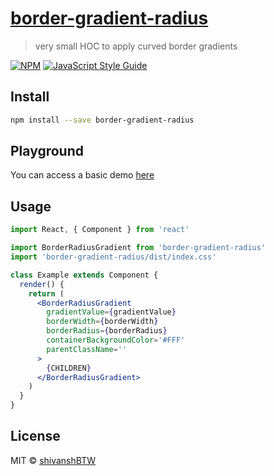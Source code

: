 # <a href="https://www.npmjs.com/package/border-gradient-radius" target="_blank">border-gradient-radius</a>

> very small HOC to apply curved border gradients

[![NPM](https://img.shields.io/npm/v/border-gradient-radius.svg)](https://www.npmjs.com/package/border-gradient-radius)
[![JavaScript Style Guide](https://img.shields.io/badge/code_style-standard-brightgreen.svg)](https://standardjs.com)

## Install

```bash
npm install --save border-gradient-radius
```

## Playground

You can access a basic demo <a href="https://border-gradient-radius.surge.sh" target="_blank">here</a>

## Usage

```jsx
import React, { Component } from 'react'

import BorderRadiusGradient from 'border-gradient-radius'
import 'border-gradient-radius/dist/index.css'

class Example extends Component {
  render() {
    return (
      <BorderRadiusGradient
        gradientValue={gradientValue}
        borderWidth={borderWidth}
        borderRadius={borderRadius}
        containerBackgroundColor='#FFF'
        parentClassName=''
      >
        {CHILDREN}
      </BorderRadiusGradient>
    )
  }
}
```

## License

MIT © [shivanshBTW](https://github.com/shivanshBTW)
